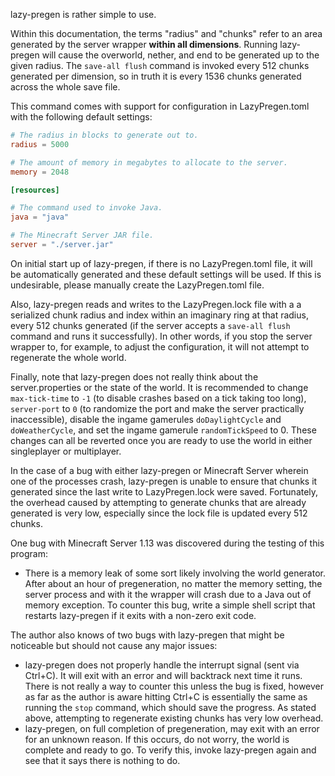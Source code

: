 lazy-pregen is rather simple to use.

Within this documentation, the terms "radius" and "chunks" refer to an area
generated by the server wrapper **within all dimensions**. Running
lazy-pregen will cause the overworld, nether, and end to be generated up to
the given radius. The `save-all flush` command is invoked every 512 chunks
generated per dimension, so in truth it is every 1536 chunks generated
across the whole save file.

This command comes with support for configuration in LazyPregen.toml with
the following default settings:

```toml
# The radius in blocks to generate out to.
radius = 5000

# The amount of memory in megabytes to allocate to the server.
memory = 2048

[resources]

# The command used to invoke Java.
java = "java"

# The Minecraft Server JAR file.
server = "./server.jar"
```

On initial start up of lazy-pregen, if there is no LazyPregen.toml file, it
will be automatically generated and these default settings will be used. If
this is undesirable, please manually create the LazyPregen.toml file.

Also, lazy-pregen reads and writes to the LazyPregen.lock file with a
a serialized chunk radius and index within an imaginary ring at that radius,
every 512 chunks generated (if the server accepts a `save-all flush` command
and runs it successfully). In other words, if you stop the server wrapper to,
for example, to adjust the configuration, it will not attempt to regenerate the
whole world.

Finally, note that lazy-pregen does not really think about the
server.properties or the state of the world. It is recommended to change
`max-tick-time` to `-1` (to disable crashes based on a tick taking too
long), `server-port` to `0` (to randomize the port and make the server
practically inaccessible), disable the ingame gamerules `doDaylightCycle`
and `doWeatherCycle`, and set the ingame gamerule `randomTickSpeed` to 0.
These changes can all be reverted once you are ready to use the world in
either singleplayer or multiplayer.

In the case of a bug with either lazy-pregen or Minecraft Server wherein one
of the processes crash, lazy-pregen is unable to ensure that chunks it
generated since the last write to LazyPregen.lock were saved. Fortunately,
the overhead caused by attempting to generate chunks that are already
generated is very low, especially since the lock file is updated every 512
chunks.

One bug with Minecraft Server 1.13 was discovered during the testing of this
program:

- There is a memory leak of some sort likely involving the world generator.
After about an hour of pregeneration, no matter the memory setting, the
server process and with it the wrapper will crash due to a Java out of
memory exception. To counter this bug, write a simple shell script that
restarts lazy-pregen if it exits with a non-zero exit code.

The author also knows of two bugs with lazy-pregen that might be noticeable
but should not cause any major issues:

- lazy-pregen does not properly handle the interrupt signal (sent via
Ctrl+C). It will exit with an error and will backtrack next time it runs.
There is not really a way to counter this unless the bug is fixed, however
as far as the author is aware hitting Ctrl+C is essentially the same as
running the `stop` command, which should save the progress. As stated
above, attempting to regenerate existing chunks has very low overhead.
- lazy-pregen, on full completion of pregeneration, may exit with an error
for an unknown reason. If this occurs, do not worry, the world is complete
and ready to go. To verify this, invoke lazy-pregen again and see that it
says there is nothing to do.